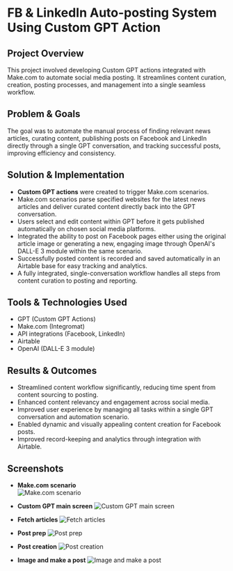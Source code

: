 # FB & LinkedIn Auto-posting System Using Custom GPT Action

## Project Overview
This project involved developing Custom GPT actions integrated with Make.com to automate social media posting. It streamlines content curation, creation, posting processes, and management into a single seamless workflow.

## Problem & Goals
The goal was to automate the manual process of finding relevant news articles, curating content, publishing posts on Facebook and LinkedIn directly through a single GPT conversation, and tracking successful posts, improving efficiency and consistency.

## Solution & Implementation
- **Custom GPT actions** were created to trigger Make.com scenarios.
- Make.com scenarios parse specified websites for the latest news articles and deliver curated content directly back into the GPT conversation.
- Users select and edit content within GPT before it gets published automatically on chosen social media platforms.
- Integrated the ability to post on Facebook pages either using the original article image or generating a new, engaging image through OpenAI's DALL-E 3 module within the same scenario.
- Successfully posted content is recorded and saved automatically in an Airtable base for easy tracking and analytics.
- A fully integrated, single-conversation workflow handles all steps from content curation to posting and reporting.

## Tools & Technologies Used
- GPT (Custom GPT Actions)
- Make.com (Integromat)
- API integrations (Facebook, LinkedIn)
- Airtable
- OpenAI (DALL-E 3 module)

## Results & Outcomes
- Streamlined content workflow significantly, reducing time spent from content sourcing to posting.
- Enhanced content relevancy and engagement across social media.
- Improved user experience by managing all tasks within a single GPT conversation and automation scenario.
- Enabled dynamic and visually appealing content creation for Facebook posts.
- Improved record-keeping and analytics through integration with Airtable.

## Screenshots

- **Make.com scenario**  
![Make.com scenario](https://raw.githubusercontent.com/ViktorAutomation/Portfolio-Automation/main/Action%20GPT%20auto%20posting%20system/1%20-%20Make%20scenario.png)

- **Custom GPT main screen**
![Custom GPT main screen](https://raw.githubusercontent.com/ViktorAutomation/Portfolio-Automation/main/Action%20GPT%20auto%20posting%20system/2%20-%20Custom%20GPT%20main%20screen.png)

- **Fetch articles**
![Fetch articles](https://raw.githubusercontent.com/ViktorAutomation/Portfolio-Automation/main/Action%20GPT%20auto%20posting%20system/3%20-%20Fetch%20articles.png)

- **Post prep**
![Post prep](https://raw.githubusercontent.com/ViktorAutomation/Portfolio-Automation/main/Action%20GPT%20auto%20posting%20system/4%20-%20Post%20prep.png)

- **Post creation**
![Post creation](https://raw.githubusercontent.com/ViktorAutomation/Portfolio-Automation/main/Action%20GPT%20auto%20posting%20system/5%20-%20Post%20creation.png)

- **Image and make a post**
![Image and make a post](https://raw.githubusercontent.com/ViktorAutomation/Portfolio-Automation/main/Action%20GPT%20auto%20posting%20system/6%20-%20Image%20and%20make%20a%20post.png)

